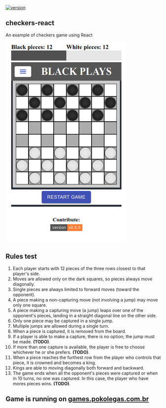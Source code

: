 [![version](https://img.shields.io/github/package-json/v/ricardodorosario/checkers-react?style=flat-square)](https://github.com/ricardodorosario/checkers-react)

## checkers-react

An example of checkers game using React

![Checkers Screen](https://github.com/ricardodorosario/checkers-react/blob/master/images/checkers-react-screen.png)

## Rules test

1. Each player starts with 12 pieces of the three rows closest to that player's side.
1. Moves are allowed only on the dark squares, so pieces always move diagonally.
1. Single pieces are always limited to forward moves (toward the opponent).
1. A piece making a non-capturing move (not involving a jump) may move only one square.
1. A piece making a capturing move (a jump) leaps over one of the opponent's pieces, landing in a straight diagonal line on the other side.
1. Only one piece may be captured in a single jump.
1. Multiple jumps are allowed during a single turn.
1. When a piece is captured, it is removed from the board.
1. If a player is able to make a capture, there is no option; the jump must be made. **(TODO)**.
1. If more than one capture is available, the player is free to choose whichever he or she prefers. **(TODO)**.
1. When a piece reaches the furthest row from the player who controls that piece, it is crowned and becomes a king.
1. Kings are able to moving diagonally both forward and backward.
1. The game ends when all the opponent's pieces were captured or when in 10 turns, no one was captured. In this case, the player who have mores pieces wins. **(TODO)**.

## Game is running on [games.pokolegas.com.br](https://games.pokolegas.com.br/checkers/)
